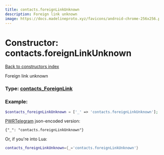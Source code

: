 ```yaml
---
title: contacts.foreignLinkUnknown
description: Foreign link unknown
image: https://docs.madelineproto.xyz/favicons/android-chrome-256x256.png
---
```

# Constructor: contacts.foreignLinkUnknown  
[Back to constructors index](index.md)



Foreign link unknown




### Type: [contacts\_ForeignLink](../types/contacts_ForeignLink.md)


### Example:

```php
$contacts_foreignLinkUnknown = ['_' => 'contacts.foreignLinkUnknown'];
```  

[PWRTelegram](https://pwrtelegram.xyz) json-encoded version:

```
{"_": "contacts.foreignLinkUnknown"}
```


Or, if you're into Lua:

```lua
contacts_foreignLinkUnknown={_='contacts.foreignLinkUnknown'}

```


